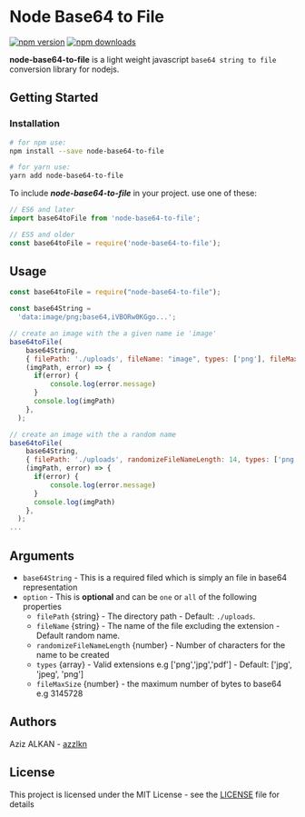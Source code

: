 # Node Base64 to File

[![npm version](https://img.shields.io/npm/v/node-base64-to-file.svg?style=flat-square)](https://www.npmjs.com/package/node-base64-to-file)
[![npm downloads](https://img.shields.io/npm/dm/node-base64-to-file.svg?style=flat-square)](https://www.npmjs.com/package/node-base64-to-file)

**node-base64-to-file** is a light weight javascript `base64 string to file` conversion library for nodejs.

## Getting Started

### Installation

```bash
# for npm use:
npm install --save node-base64-to-file

# for yarn use:
yarn add node-base64-to-file
```

To include **_node-base64-to-file_** in your project. use one of these:

```js
// ES6 and later
import base64toFile from 'node-base64-to-file';

// ES5 and older
const base64toFile = require('node-base64-to-file');
```

## Usage

```javascript
const base64toFile = require("node-base64-to-file");

const base64String =
  'data:image/png;base64,iVBORw0KGgo...';

// create an image with the a given name ie 'image'
base64toFile(
    base64String,
    { filePath: './uploads', fileName: "image", types: ['png'], fileMaxSize: 3145728 },
    (imgPath, error) => {
      if(error) {
          console.log(error.message)
      }
      console.log(imgPath)
    },
  );

// create an image with the a random name
base64toFile(
    base64String,
    { filePath: './uploads', randomizeFileNameLength: 14, types: ['png'], fileMaxSize: 3145728 },
    (imgPath, error) => {
      if(error) {
          console.log(error.message)
      }
      console.log(imgPath)
    },
  );
...

```

## Arguments

- `base64String` - This is a required filed which is simply an file in base64 representation
- `option` - This is **optional** and can be `one` or `all` of the following properties
  - `filePath` {string} - The directory path - Default: `./uploads`.
  - `fileName` {string} - The name of the file excluding the extension - Default random name.
  - `randomizeFileNameLength` {number} - Number of characters for the name to be created
  - `types` {array} - Valid extensions e.g ['png','jpg','pdf'] - Default: ['jpg', 'jpeg', 'png']
  - `fileMaxSize` {number} - the maximum number of bytes to base64 e.g 3145728

## Authors

Aziz ALKAN - [azzlkn](https://github.com/azzlkn)

<!-- Feel free to include a CONTRIBUTORS.md file and modify this contributors secion -->
<!-- See also the list of [contributors](CONTRIBUTORS) who participated in this project. -->

## License

This project is licensed under the MIT License - see the [LICENSE](LICENSE) file for details

